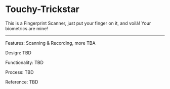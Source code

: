 # Touchy-Trickstar
This is a Fingerprint Scanner, just put your finger on it, and voilà! Your biometrics are mine!

***************************************************************************************************

Features: Scanning & Recording, more TBA

Design: TBD

Functionality: TBD

Process: TBD

Reference: TBD

